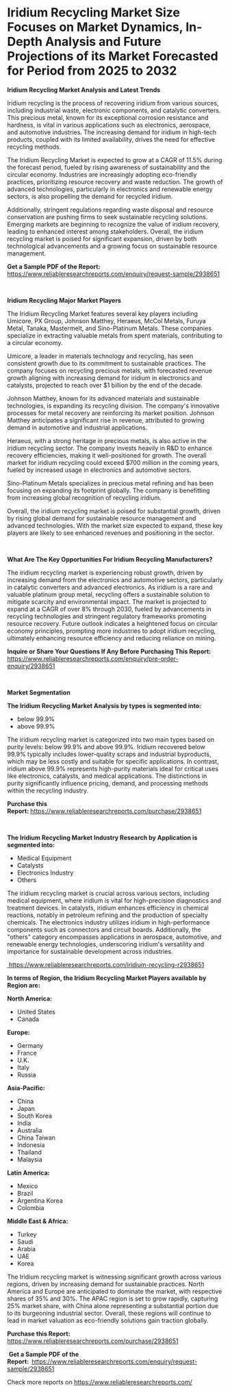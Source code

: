 <p><h1>Iridium Recycling Market Size Focuses on Market Dynamics, In-Depth Analysis and Future Projections of its Market Forecasted for Period from 2025 to 2032</h1></p><p><strong>Iridium Recycling Market Analysis and Latest Trends</strong></p>
<p><p>Iridium recycling is the process of recovering iridium from various sources, including industrial waste, electronic components, and catalytic converters. This precious metal, known for its exceptional corrosion resistance and hardness, is vital in various applications such as electronics, aerospace, and automotive industries. The increasing demand for iridium in high-tech products, coupled with its limited availability, drives the need for effective recycling methods.</p><p>The Iridium Recycling Market is expected to grow at a CAGR of 11.5% during the forecast period, fueled by rising awareness of sustainability and the circular economy. Industries are increasingly adopting eco-friendly practices, prioritizing resource recovery and waste reduction. The growth of advanced technologies, particularly in electronics and renewable energy sectors, is also propelling the demand for recycled iridium.</p><p>Additionally, stringent regulations regarding waste disposal and resource conservation are pushing firms to seek sustainable recycling solutions. Emerging markets are beginning to recognize the value of iridium recovery, leading to enhanced interest among stakeholders. Overall, the iridium recycling market is poised for significant expansion, driven by both technological advancements and a growing focus on sustainable resource management.</p></p>
<p><strong>Get a Sample PDF of the Report:&nbsp;</strong> <a href="https://www.reliableresearchreports.com/enquiry/request-sample/2938651?utm_campaign=3063&utm_medium=2&utm_source=Github&utm_content=ia&utm_term=15032025&utm_id=iridium-recycling">https://www.reliableresearchreports.com/enquiry/request-sample/2938651</a></p>
<p>&nbsp;</p>
<p><strong>Iridium Recycling Major Market Players</strong></p>
<p><p>The Iridium Recycling Market features several key players including Umicore, PX Group, Johnson Matthey, Heraeus, McCol Metals, Furuya Metal, Tanaka, Mastermelt, and Sino-Platinum Metals. These companies specialize in extracting valuable metals from spent materials, contributing to a circular economy.</p><p>Umicore, a leader in materials technology and recycling, has seen consistent growth due to its commitment to sustainable practices. The company focuses on recycling precious metals, with forecasted revenue growth aligning with increasing demand for iridium in electronics and catalysts, projected to reach over $1 billion by the end of the decade.</p><p>Johnson Matthey, known for its advanced materials and sustainable technologies, is expanding its recycling division. The company's innovative processes for metal recovery are reinforcing its market position. Johnson Matthey anticipates a significant rise in revenue, attributed to growing demand in automotive and industrial applications.</p><p>Heraeus, with a strong heritage in precious metals, is also active in the iridium recycling sector. The company invests heavily in R&D to enhance recovery efficiencies, making it well-positioned for growth. The overall market for iridium recycling could exceed $700 million in the coming years, fueled by increased usage in electronics and automotive sectors.</p><p>Sino-Platinum Metals specializes in precious metal refining and has been focusing on expanding its footprint globally. The company is benefitting from increasing global recognition of recycling iridium.</p><p>Overall, the iridium recycling market is poised for substantial growth, driven by rising global demand for sustainable resource management and advanced technologies. With the market size expected to expand, these key players are likely to see enhanced revenues and positioning in the sector.</p></p>
<p>&nbsp;</p>
<p><strong>What Are The Key Opportunities For Iridium Recycling Manufacturers?</strong></p>
<p><p>The iridium recycling market is experiencing robust growth, driven by increasing demand from the electronics and automotive sectors, particularly in catalytic converters and advanced electronics. As iridium is a rare and valuable platinum group metal, recycling offers a sustainable solution to mitigate scarcity and environmental impact. The market is projected to expand at a CAGR of over 8% through 2030, fueled by advancements in recycling technologies and stringent regulatory frameworks promoting resource recovery. Future outlook indicates a heightened focus on circular economy principles, prompting more industries to adopt iridium recycling, ultimately enhancing resource efficiency and reducing reliance on mining.</p></p>
<p><strong>Inquire or Share Your Questions If Any Before Purchasing This Report:</strong> <a href="https://www.reliableresearchreports.com/enquiry/pre-order-enquiry/2938651?utm_campaign=3063&utm_medium=2&utm_source=Github&utm_content=ia&utm_term=15032025&utm_id=iridium-recycling">https://www.reliableresearchreports.com/enquiry/pre-order-enquiry/2938651</a></p>
<p>&nbsp;</p>
<p><strong>Market Segmentation</strong></p>
<p><strong>The Iridium Recycling Market Analysis by types is segmented into:</strong></p>
<p><ul><li>below 99.9%</li><li>above 99.9%</li></ul></p>
<p><p>The iridium recycling market is categorized into two main types based on purity levels: below 99.9% and above 99.9%. Iridium recovered below 99.9% typically includes lower-quality scraps and industrial byproducts, which may be less costly and suitable for specific applications. In contrast, iridium above 99.9% represents high-purity materials ideal for critical uses like electronics, catalysts, and medical applications. The distinctions in purity significantly influence pricing, demand, and processing methods within the recycling industry.</p></p>
<p><strong>Purchase this Report:&nbsp;</strong><a href="https://www.reliableresearchreports.com/purchase/2938651?utm_campaign=3063&utm_medium=2&utm_source=Github&utm_content=ia&utm_term=15032025&utm_id=iridium-recycling">https://www.reliableresearchreports.com/purchase/2938651</a></p>
<p>&nbsp;</p>
<p><strong>The Iridium Recycling Market Industry Research by Application is segmented into:</strong></p>
<p><ul><li>Medical Equipment</li><li>Catalysts</li><li>Electronics Industry</li><li>Others</li></ul></p>
<p><p>The iridium recycling market is crucial across various sectors, including medical equipment, where iridium is vital for high-precision diagnostics and treatment devices. In catalysts, iridium enhances efficiency in chemical reactions, notably in petroleum refining and the production of specialty chemicals. The electronics industry utilizes iridium in high-performance components such as connectors and circuit boards. Additionally, the "others" category encompasses applications in aerospace, automotive, and renewable energy technologies, underscoring iridium's versatility and importance for sustainable development across industries.</p></p>
<p><a href="https://www.reliableresearchreports.com/iridium-recycling-r2938651?utm_campaign=3063&utm_medium=2&utm_source=Github&utm_content=ia&utm_term=15032025&utm_id=iridium-recycling">&nbsp;https://www.reliableresearchreports.com/iridium-recycling-r2938651</a></p>
<p><strong>In terms of Region, the Iridium Recycling Market Players available by Region are:</strong></p>
<p>
    <p> <strong> North America: </strong>
        <ul>
            <li>United States</li>
            <li>Canada</li>
        </ul>
        </p> 
    <p> <strong> Europe: </strong>
        <ul>
            <li>Germany</li>
            <li>France</li>
            <li>U.K.</li>
            <li>Italy</li>
            <li>Russia</li>
        </ul>
        </p> 
    <p> <strong> Asia-Pacific: </strong>
        <ul>
            <li>China</li>
            <li>Japan</li>
            <li>South Korea</li>
            <li>India</li>
            <li>Australia</li>
            <li>China Taiwan</li>
            <li>Indonesia</li>
            <li>Thailand</li>
            <li>Malaysia</li>
        </ul>
        </p> 
    <p> <strong> Latin America: </strong>
        <ul>
            <li>Mexico</li>
            <li>Brazil</li>
            <li>Argentina Korea</li>
            <li>Colombia</li>
        </ul>
        </p> 
    <p> <strong> Middle East & Africa: </strong>
        <ul>
            <li>Turkey</li>
            <li>Saudi</li>
            <li>Arabia</li>
            <li>UAE</li>
            <li>Korea</li>
        </ul>
    </p>
    </p>
<p><p>The Iridium recycling market is witnessing significant growth across various regions, driven by increasing demand for sustainable practices. North America and Europe are anticipated to dominate the market, with respective shares of 35% and 30%. The APAC region is set to grow rapidly, capturing 25% market share, with China alone representing a substantial portion due to its burgeoning industrial sector. Overall, these regions will continue to lead in market valuation as eco-friendly solutions gain traction globally.</p></p>
<p><strong>Purchase this Report: </strong><a href="https://www.reliableresearchreports.com/purchase/2938651?utm_campaign=3063&utm_medium=2&utm_source=Github&utm_content=ia&utm_term=15032025&utm_id=iridium-recycling">https://www.reliableresearchreports.com/purchase/2938651</a></p>
<p>&nbsp;<strong>Get a Sample PDF of the Report:&nbsp;&nbsp;</strong><a href="https://www.reliableresearchreports.com/enquiry/request-sample/2938651?utm_campaign=3063&utm_medium=2&utm_source=Github&utm_content=ia&utm_term=15032025&utm_id=iridium-recycling">https://www.reliableresearchreports.com/enquiry/request-sample/2938651</a></p>
<p><strong></strong></p>
<p>Check more reports on <a href="https://www.reliableresearchreports.com/?utm_campaign=3063&utm_medium=2&utm_source=Github&utm_content=ia&utm_term=15032025&utm_id=iridium-recycling">https://www.reliableresearchreports.com/</a></p>